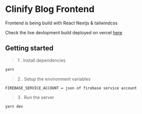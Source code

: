 # Clinify Blog Frontend

Frontend is being build with React Nextjs & tailwindcss

Check the live devlopment build deployed on vercel [here](https://clinify-blog.vercel.app/)

## Getting started

> 1 . Install dependencies

```sh
yarn
```

> 2 . Setup the environment variables

```env
FIREBASE_SERVICE_ACCOUNT = json of firebase service account
```

> 3 . Run the server

 ```sh
 yarn dev
 ```
